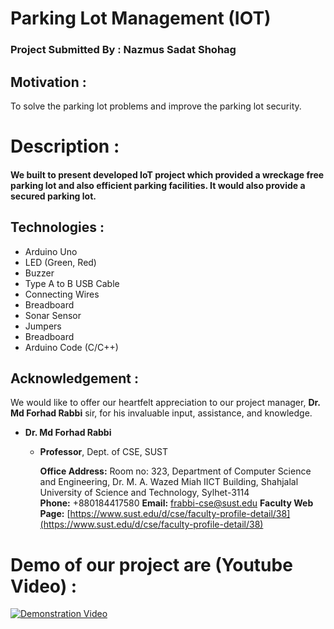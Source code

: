 # Parking Lot Management (IOT)
### Project Submitted By : Nazmus Sadat Shohag
## Motivation :
To solve the parking lot problems and improve the parking lot security.
#  Description :
#### We built to present developed IoT project which provided a wreckage free parking lot and also efficient parking facilities. It would also provide a secured parking lot.

## Technologies :
- Arduino Uno
- LED (Green, Red)
- Buzzer
- Type A to B USB Cable
- Connecting Wires
- Breadboard
- Sonar Sensor
- Jumpers
- Breadboard
- Arduino Code (C/C++)

## Acknowledgement :
We would like to offer our heartfelt appreciation to our project manager, **Dr. Md Forhad Rabbi** sir, for his invaluable input, assistance, and knowledge.

- **Dr. Md Forhad Rabbi**

  - **Professor**, Dept. of CSE, SUST
  
    **Office Address:** Room no: 323, Department of Computer Science and Engineering, Dr. M. A. Wazed Miah IICT Building, Shahjalal University of Science and Technology,          Sylhet-3114  
    **Phone:** +880184417580 
    **Email:** frabbi-cse@sust.edu
     **Faculty Web Page:**
     [https://www.sust.edu/d/cse/faculty-profile-detail/38](https://www.sust.edu/d/cse/faculty-profile-detail/38)

# Demo of our project are (Youtube Video) :
[![Demonstration Video](https://img.youtube.com/vi/6H2gzDs0XcI/0.jpg)](https://www.youtube.com/watch?v=6H2gzDs0XcI)
